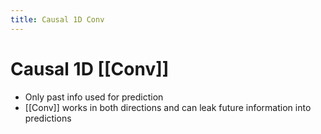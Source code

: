 ```yaml
---
title: Causal 1D Conv
---
```


# Causal 1D [[Conv]]
- Only past info used for prediction
- [[Conv]] works in both directions and can leak future information into predictions














































